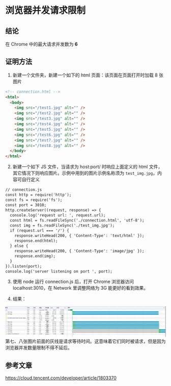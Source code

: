 # 浏览器并发请求限制

## 结论
在 Chrome 中的最大请求并发数为 **6**


## 证明方法
1. 新建一个文件夹，新建一个如下的 html 页面：该页面在页面打开时加载 8 张图片
```html
<!-- connection.html -->
<html>
  <body>
    <img src="/test1.jpg" alt="" />
    <img src="/test2.jpg" alt="" />
    <img src="/test3.jpg" alt="" />
    <img src="/test4.jpg" alt="" />
    <img src="/test5.jpg" alt="" />
    <img src="/test6.jpg" alt="" />
    <img src="/test7.jpg" alt="" />
    <img src="/test8.jpg" alt="" />
  </body>
</html>
```

2. 新建一个如下 JS 文件，当请求为 host:port/ 时响应上面定义的 html 文件，其它情况下则响应图片。示例中用到的图片示例名称须为 `test_img.jpg`，内容可自行定义
```JS
// connection.js
const http = require('http');
const fs = require('fs');
const port = 3010;
http.createServer((request, response) => {
  console.log('request url: ', request.url);
  const html = fs.readFileSync('./connection.html', 'utf-8');
  const img = fs.readFileSync('./test_img.jpg');
  if (request.url === '/') {
    response.writeHead(200, { 'Content-Type': 'text/html' });
    response.end(html);
  } else {
    response.writeHead(200, { 'Content-Type': 'image/jpg' });
    response.end(img);
  }
}).listen(port);
console.log('server listening on port ', port);

```

3. 使用 node 运行 connection.js 后，打开 Chrome 浏览器访问 localhost:3010，在 Network 里调整网络为 3G 能更好的看到效果。

5. 结果：

![](../image/browser1.png)
第七、八张图片前面的灰线是请求等待时间。这意味着它们同时被请求，但是因为浏览器并发数量限制不得不延后。

## 参考文章
https://cloud.tencent.com/developer/article/1803370